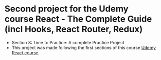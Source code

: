 # Second project for the Udemy course React - The Complete Guide (incl Hooks, React Router, Redux)

- Section 8: Time to Practice: A complete Practice Project
- This project was made following the first sections of this course [Udemy React course](https://www.udemy.com/course/react-the-complete-guide-incl-redux/learn/lecture/25595342#overview).
